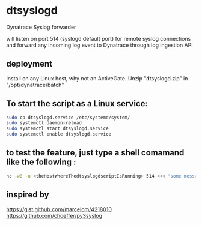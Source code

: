 # dtsyslogd

Dynatrace Syslog forwarder

will listen on port 514 (syslogd default port) for remote syslog connections
and forward any incoming log event to Dynatrace through log ingestion API

## deployment
Install on any Linux host, why not an ActiveGate.
Unzip "dtsyslogd.zip" in "/opt/dynatrace/batch"

## To start the script as a Linux service:

```bash
sudo cp dtsyslogd.service /etc/systemd/system/
sudo systemctl daemon-reload
sudo systemctl start dtsyslogd.service
sudo systemctl enable dtsyslogd.service
```


## to test the feature, just type a shell comamand like the following : 

```bash
nc -w0 -u <theHostWhereThedtsyslogdscriptIsRunning> 514 <<< "some message to send to syslog"
```


## inspired by

https://gist.github.com/marcelom/4218010 
https://github.com/choeffer/py3syslog